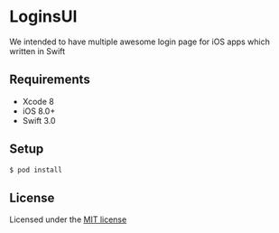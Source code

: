 # LoginsUI
We intended to have multiple awesome login page for iOS apps which written in Swift

## Requirements ##

- Xcode 8
- iOS 8.0+
- Swift 3.0

## Setup ##
```bash
$ pod install
```

## License ##

Licensed under the [MIT license](http://opensource.org/licenses/MIT)
